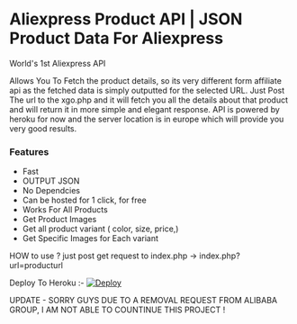 # Aliexpress Product API | JSON Product Data For Aliexpress 
World's 1st Aliexpress API 

Allows You To Fetch the product details, so its very different form affiliate api as the fetched data is simply outputted for the selected URL. Just Post The url to the xgo.php and it will fetch you all the details about that product and will return it in more simple and elegant response. API is powered by heroku for now and the server location is in europe which will provide you very good results.

### Features

 - Fast
 - OUTPUT JSON
 - No Dependcies 
 - Can be hosted for 1 click, for free
 - Works For All Products
 - Get Product Images
 - Get all product variant ( color, size, price,)
 - Get Specific Images for Each variant 


HOW to use ?
just post get request to index.php ->   index.php?url=producturl


Deploy To Heroku :-
<a href="https://heroku.com/deploy">
  <img src="https://www.herokucdn.com/deploy/button.svg" alt="Deploy">
</a>


UPDATE - SORRY GUYS DUE TO A REMOVAL REQUEST FROM ALIBABA GROUP, I AM NOT ABLE TO COUNTINUE THIS PROJECT ! 
